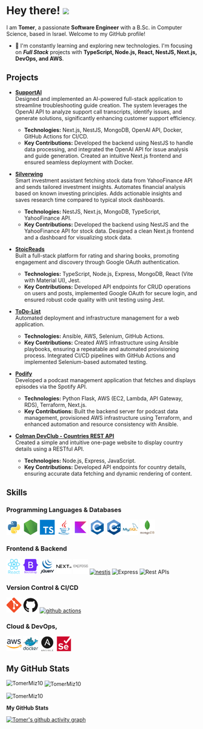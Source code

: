 # Hey there! ![](https://user-images.githubusercontent.com/18350557/176309783-0785949b-9127-417c-8b55-ab5a4333674e.gif)

I am **Tomer**, a passionate **Software Engineer** with a B.Sc. in Computer Science, based in Israel. Welcome to my GitHub profile!

- 🌱 I'm constantly learning and exploring new technologies. I'm focusing on ***Full Stack*** projects with **TypeScript, Node.js, React, NestJS, Next.js, DevOps, and AWS**.

## Projects

- [**SupportAI**](https://github.com/SupportAI-Project)  
  Designed and implemented an AI-powered full-stack application to streamline troubleshooting guide creation. The system leverages the OpenAI API to analyze support call transcripts, identify issues, and generate solutions, significantly enhancing customer support efficiency.  
  - **Technologies:** Next.js, NestJS, MongoDB, OpenAI API, Docker, GitHub Actions for CI/CD.  
  - **Key Contributions:** Developed the backend using NestJS to handle data processing, and integrated the OpenAI API for issue analysis and guide generation. Created an intuitive Next.js frontend and ensured seamless deployment with Docker.

- [**Silverwing**](https://github.com/Silver-Wing-Project)  
  Smart investment assistant fetching stock data from YahooFinance API and sends tailored investment insights. 
Automates financial analysis based on known investing principles.
Adds actionable insights and saves research time compared to typical stock dashboards.  
  - **Technologies:** NestJS, Next.js, MongoDB, TypeScript, YahooFinance API.  
  - **Key Contributions:** Developed the backend using NestJS and the YahooFinance API for stock data. Designed a clean Next.js frontend and a dashboard for visualizing stock data.

- [**StoicReads**](https://github.com/nitzanto/StoicReads)  
  Built a full-stack platform for rating and sharing books, promoting engagement and discovery through Google OAuth authentication.  
  - **Technologies:** TypeScript, Node.js, Express, MongoDB, React (Vite with Material UI), Jest.  
  - **Key Contributions:** Developed API endpoints for CRUD operations on users and posts, implemented Google OAuth for secure login, and ensured robust code quality with unit testing using Jest.  

- [**ToDo-List**](https://github.com/JosephOri/DevOps-project)  
  Automated deployment and infrastructure management for a web application.  
  - **Technologies:** Ansible, AWS, Selenium, GitHub Actions.  
  - **Key Contributions:** Created AWS infrastructure using Ansible playbooks, ensuring a repeatable and automated provisioning process. Integrated CI/CD pipelines with GitHub Actions and implemented Selenium-based automated testing.  

- [**Podify**](https://github.com/NTTM-Cloud-Solutions/AWS)  
  Developed a podcast management application that fetches and displays episodes via the Spotify API.  
  - **Technologies:** Python Flask, AWS (EC2, Lambda, API Gateway, RDS), Terraform, Next.js.  
  - **Key Contributions:** Built the backend server for podcast data management, provisioned AWS infrastructure using Terraform, and enhanced automation and resource consistency with Ansible.  

- [**Colman DevClub - Countries REST API**](https://github.com/TomerMiz10/DevClub-Countries)  
  Created a simple and intuitive one-page website to display country details using a RESTful API.  
  - **Technologies:** Node.js, Express, JavaScript.  
  - **Key Contributions:** Developed API endpoints for country details, ensuring accurate data fetching and dynamic rendering of content.  


## Skills

### Programming Languages & Databases
<a href="https://www.python.org/" target="_blank" rel="noreferrer"><img src="https://raw.githubusercontent.com/devicons/devicon/master/icons/python/python-original.svg" alt="python" width="40" height="40"/><a>
<a href="https://nodejs.org/" target="_blank" rel="noreferrer"><img src="https://raw.githubusercontent.com/devicons/devicon/master/icons/nodejs/nodejs-original.svg" alt="nodejs" width="40" height="40"/></a>
<a href="https://www.typescriptlang.org/" target="_blank" rel="noreferrer"><img src="https://raw.githubusercontent.com/devicons/devicon/master/icons/typescript/typescript-original.svg" alt="typescript" width="40" height="40"/></a>
<a href="https://www.java.com" target="_blank" rel="noreferrer"><img src="https://raw.githubusercontent.com/devicons/devicon/master/icons/java/java-original.svg" alt="java" width="40" height="40"/></a>
<a href="https://kotlinlang.org/" target="_blank" rel="noreferrer"><img src="https://raw.githubusercontent.com/devicons/devicon/master/icons/kotlin/kotlin-original.svg" alt="kotlin" width="40" height="40"/></a>
<a href="https://www.cprogramming.com/" target="_blank" rel="noreferrer"><img src="https://raw.githubusercontent.com/devicons/devicon/master/icons/c/c-original.svg" alt="c" width="40" height="40"/></a>
<a href="https://isocpp.org/" target="_blank" rel="noreferrer"><img src="https://raw.githubusercontent.com/devicons/devicon/master/icons/cplusplus/cplusplus-original.svg" alt="cplusplus" width="40" height="40"/></a>
<a href="https://www.mysql.com/" target="_blank" rel="noreferrer"><img src="https://raw.githubusercontent.com/devicons/devicon/master/icons/mysql/mysql-original-wordmark.svg" alt="mysql" width="40" height="40"/></a>
<a href="https://www.mongodb.com/" target="_blank" rel="noreferrer"><img src="https://raw.githubusercontent.com/devicons/devicon/master/icons/mongodb/mongodb-original-wordmark.svg" alt="mongodb" width="40" height="40"/></a>

### Frontend & Backend
<a href="https://reactjs.org/" target="_blank" rel="noreferrer"><img src="https://raw.githubusercontent.com/devicons/devicon/master/icons/react/react-original-wordmark.svg" alt="react" width="40" height="40"/></a>
<a href="https://getbootstrap.com" target="_blank" rel="noreferrer"><img src="https://raw.githubusercontent.com/devicons/devicon/master/icons/bootstrap/bootstrap-plain-wordmark.svg" alt="bootstrap" width="40" height="40"/></a>
<a href="https://jquery.com/" target="_blank" rel="noreferrer"><img src="https://raw.githubusercontent.com/devicons/devicon/master/icons/jquery/jquery-original-wordmark.svg" alt="jquery" width="40" height="40"/></a>
<a href="https://nextjs.org/" target="_blank" rel="noreferrer"><img src="https://raw.githubusercontent.com/devicons/devicon/master/icons/nextjs/nextjs-original-wordmark.svg" alt="nextjs" width="40" height="40"/></a>
<a href="https://expressjs.com" target="_blank" rel="noreferrer"><img src="https://raw.githubusercontent.com/devicons/devicon/master/icons/express/express-original-wordmark.svg" alt="express" width="40" height="40"/></a>
<a href="https://nestjs.com/" target="_blank" rel="noreferrer"><img src="https://www.vectorlogo.zone/logos/nestjs/nestjs-icon.svg" alt="nestjs" width="40" height="40"/></a>
![Express](https://img.shields.io/badge/-Express-000000?style=flat&logo=express&logoColor=white)
![Rest APIs](https://img.shields.io/badge/-Rest%20APIs-00897B?style=flat&logo=rest-api&logoColor=white)

### Version Control & CI/CD
<a href="https://git-scm.com/" target="_blank" rel="noreferrer"><img src="https://raw.githubusercontent.com/devicons/devicon/master/icons/git/git-original.svg" alt="git bash" width="40" height="40"/></a>
<a href="https://github.com/" target="_blank" rel="noreferrer"><img src="https://raw.githubusercontent.com/devicons/devicon/master/icons/github/github-original.svg" alt="github" width="40" height="40"/></a>
<a href="https://github.com/features/actions" target="_blank" rel="noreferrer"><img src="https://avatars.githubusercontent.com/u/44036562?s=200&v=4" alt="github actions" width="40" height="40"/></a>

### Cloud & DevOps, 
<a href="https://aws.amazon.com/" target="_blank" rel="noreferrer"><img src="https://raw.githubusercontent.com/devicons/devicon/master/icons/amazonwebservices/amazonwebservices-original-wordmark.svg" alt="aws" width="40" height="40"/></a>
<a href="https://www.docker.com/" target="_blank" rel="noreferrer"><img src="https://raw.githubusercontent.com/devicons/devicon/master/icons/docker/docker-original-wordmark.svg" alt="docker" width="40" height="40"/></a>
<a href="https://www.ansible.com/" target="_blank" rel="noreferrer"><img src="https://raw.githubusercontent.com/devicons/devicon/master/icons/ansible/ansible-original-wordmark.svg" alt="ansible" width="40" height="40"/></a>
<a href="https://www.selenium.dev/" target="_blank" rel="noreferrer"><img src="https://raw.githubusercontent.com/devicons/devicon/master/icons/selenium/selenium-original.svg" alt="selenium" width="40" height="40"/></a>


## My GitHub Stats
<p><img align="left" src="https://github-readme-stats.vercel.app/api/top-langs?username=TomerMiz10&show_icons=true&locale=en&layout=compact" alt="TomerMiz10" /></p>
<p>&nbsp;<img align="center" src="https://github-readme-stats.vercel.app/api?username=TomerMiz10&show_icons=true&locale=en" alt="TomerMiz10" /></p>
<p><img align="center" src="https://github-readme-streak-stats.herokuapp.com/?user=TomerMiz10&" alt="TomerMiz10" /></p>


<b>My GitHub Stats</b>

[![Tomer's github activity graph](https://github-readme-activity-graph.vercel.app/graph?username=TomerMiz10&theme=dracula)](https://github.com/ashutosh00710/github-readme-activity-graph)
